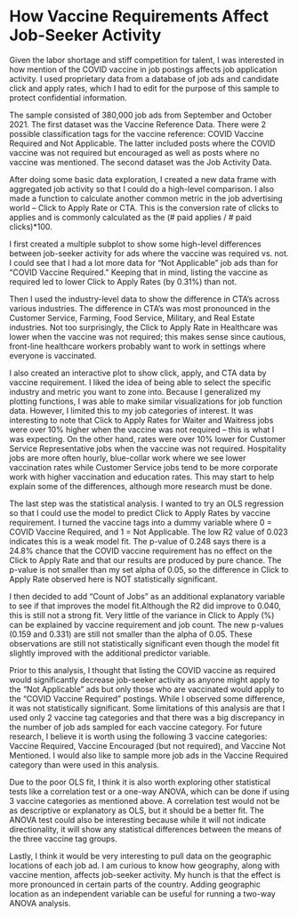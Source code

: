 # How Vaccine Requirements Affect Job-Seeker Activity

Given the labor shortage and stiff competition for talent, I was interested in how mention of the COVID vaccine in job postings affects job application activity. I used proprietary data from a database of job ads and candidate click and apply rates, which I had to edit for the purpose of this sample to protect confidential information.

The sample consisted of 380,000 job ads from September and October 2021. The first dataset was the Vaccine Reference Data. There were 2 possible classification tags for the vaccine reference: COVID Vaccine Required and Not Applicable. The latter included posts where the COVID vaccine was not required but encouraged as well as posts where no vaccine was mentioned. The second dataset was the Job Activity Data.

After doing some basic data exploration, I created a new data frame with aggregated job activity so that I could do a high-level comparison. I also made a function to calculate another common metric in the job advertising world – Click to Apply Rate or CTA. This is the conversion rate of clicks to applies and is commonly calculated as the (# paid applies / # paid clicks)*100.

I first created a multiple subplot to show some high-level differences between job-seeker activity for ads where the vaccine was required vs. not. I could see that I had a lot more data for “Not Applicable” job ads than for “COVID Vaccine Required.” Keeping that in mind, listing the vaccine as required led to lower Click to Apply Rates (by 0.31%) than not.

Then I used the industry-level data to show the difference in CTA’s across various industries. The difference in CTA’s was most pronounced in the Customer Service, Farming, Food Service, Military, and Real Estate industries. Not too surprisingly, the Click to Apply Rate in Healthcare was lower when the vaccine was not required; this makes sense since cautious, front-line healthcare workers probably want to work in settings where everyone is vaccinated.

I also created an interactive plot to show click, apply, and CTA data by vaccine requirement. I liked the idea of being able to select the specific industry and metric you want to zone into. Because I generalized my plotting functions, I was able to make similar visualizations for job function data. However, I limited this to my job categories of interest. It was interesting to note that Click to Apply Rates for Waiter and Waitress jobs were over 10% higher when the vaccine was not required – this is what I was expecting. On the other hand, rates were over 10% lower for Customer Service Representative jobs when the vaccine was not required. Hospitality jobs are more often hourly, blue-collar work where we see lower vaccination rates while Customer Service jobs tend to be more corporate work with higher vaccination and education rates. This may start to help explain some of the differences, although more research must be done.

The last step was the statistical analysis. I wanted to try an OLS regression so that I could use the model to predict Click to Apply Rates by vaccine requirement. I turned the vaccine tags into a dummy variable where 0 = COVID Vaccine Required, and 1 = Not Applicable. The low R2 value of 0.023 indicates this is a weak model fit. The p-value of 0.248 says there is a 24.8% chance that the COVID vaccine requirement has no effect on the Click to Apply Rate and that our results are produced by pure chance. The p-value is not smaller than my set alpha of 0.05, so the difference in Click to Apply Rate observed here is NOT statistically significant.

I then decided to add “Count of Jobs” as an additional explanatory variable to see if that improves the model fit.Although the R2 did improve to 0.040, this is still not a strong fit. Very little of the variance in Click to Apply (%) can be explained by vaccine requirement and job count. The new p-values (0.159 and 0.331) are still not smaller than the alpha of 0.05. These observations are still not statistically significant even though the model fit slightly improved with the additional predictor variable.

Prior to this analysis, I thought that listing the COVID vaccine as required would significantly decrease job-seeker activity as anyone might apply to the “Not Applicable” ads but only those who are vaccinated would apply to the “COVID Vaccine Required” postings. While I observed some difference, it was not statistically significant. Some limitations of this analysis are that I used only 2 vaccine tag categories and that there was a big discrepancy in the number of job ads sampled for each vaccine category. For future research, I believe it is worth using the following 3 vaccine categories: Vaccine Required, Vaccine Encouraged (but not required), and Vaccine Not Mentioned. I would also like to sample more job ads in the Vaccine Required category than were used in this analysis.

Due to the poor OLS fit, I think it is also worth exploring other statistical tests like a correlation test or a one-way ANOVA, which can be done if using 3 vaccine categories as mentioned above. A correlation test would not be as descriptive or explanatory as OLS, but it should be a better fit. The ANOVA test could also be interesting because while it will not indicate directionality, it will show any statistical differences between the means of the three vaccine tag groups.

Lastly, I think it would be very interesting to pull data on the geographic locations of each job ad. I am curious to know how geography, along with vaccine mention, affects job-seeker activity. My hunch is that the effect is more pronounced in certain parts of the country. Adding geographic location as an independent variable can be useful for running a two-way ANOVA analysis.
